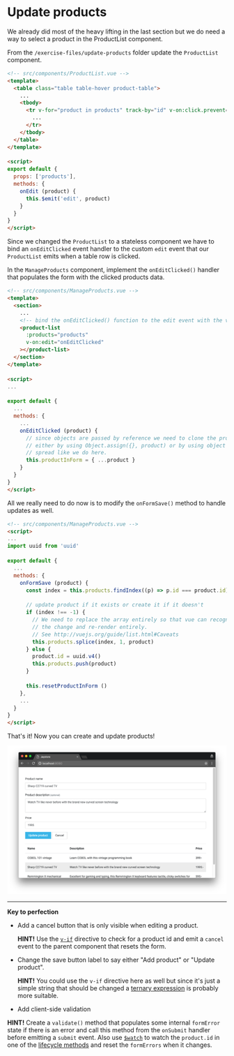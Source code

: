 # Update products

We already did most of the heavy lifting in the last section but we do need a way to select a
product in the ProductList component.

From the `/exercise-files/update-products` folder update the `ProductList` component.

```html
<!-- src/components/ProductList.vue -->
<template>
  <table class="table table-hover product-table">
    ...
    <tbody>
      <tr v-for="product in products" track-by="id" v-on:click.prevent="onEdit(product)">
        ...
      </tr>
    </tbody>
  </table>
</template>

<script>
export default {
  props: ['products'],
  methods: {
    onEdit (product) {
      this.$emit('edit', product)
    }
  }
}
</script>
```

Since we changed the `ProductList` to a stateless component we have to bind an `onEditClicked` event handler to the custom `edit` event that our `ProductList` emits when a table row is clicked.

In the `ManageProducts` component, implement the `onEditClicked()` handler that populates the form with the clicked products data.
```html
<!-- src/components/ManageProducts.vue -->
<template>
  <section>
    ...
    <!-- bind the onEditClicked() function to the edit event with the v-on directive -->
    <product-list
      :products="products"
      v-on:edit="onEditClicked"
    ></product-list>
  </section>
</template>

<script>
...

export default {
  ...
  methods: {
    ...
    onEditClicked (product) {
      // since objects are passed by reference we need to clone the product
      // either by using Object.assign({}, product) or by using object
      // spread like we do here.
      this.productInForm = { ...product }
    }
  }
}
</script>
```

All we really need to do now is to modify the `onFormSave()` method to handle updates
as well.

```html
<!-- src/components/ManageProducts.vue -->
<script>
...
import uuid from 'uuid'

export default {
  ...
  methods: {
    onFormSave (product) {
      const index = this.products.findIndex((p) => p.id === product.id)

      // update product if it exists or create it if it doesn't
      if (index !== -1) {
        // We need to replace the array entirely so that vue can recognize
        // the change and re-render entirely.
        // See http://vuejs.org/guide/list.html#Caveats
        this.products.splice(index, 1, product)
      } else {
        product.id = uuid.v4()
        this.products.push(product)
      }

      this.resetProductInForm ()
    },
    ...
  }
}
</script>
```

That's it! Now you can create and update products!

![Update products](/docs/images/update-product.png)

---

**Key to perfection**
 * Add a cancel button that is only visible when editing a product.

   **HINT!** Use the [`v-if`](https://vuejs.org/guide/conditional.html#v-if) directive to check for a product id and emit a `cancel`
   event to the parent component that resets the form.
 * Change the save button label to say either "Add product" or "Update product".

   **HINT!** You could use the `v-if` directive here as well but since it's just a simple string that
   should be changed a [ternary expression](http://vuejs.org/guide/syntax.html#Using-JavaScript-Expressions) is probably more suitable.
 * Add client-side validation

 **HINT!** Create a `validate()` method that populates some internal `formError` state if there is  an error and call this method from the `onSubmit` handler before emitting a `submit` event. Also use [`$watch`](http://vuejs.org/api/#watch) to watch the `product.id` in one of the [lifecycle methods](https://vuejs.org/guide/instance.html#Instance-Lifecycle-Hooks)
   and reset the `formErrors` when it changes.
